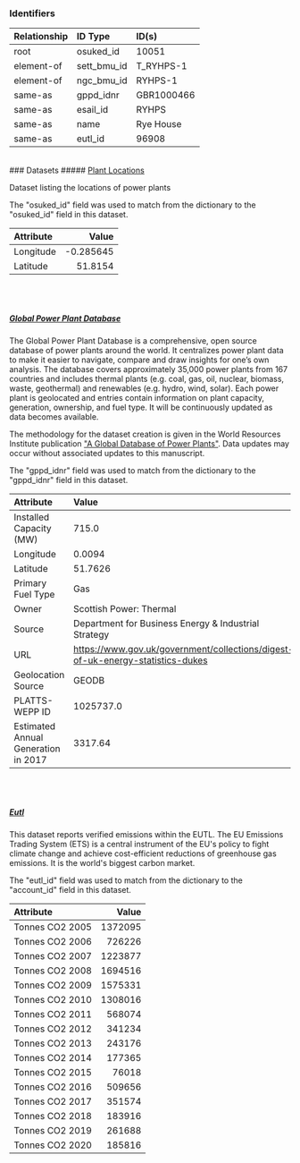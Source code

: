 ### Identifiers

| Relationship   | ID Type     | ID(s)      |
|:---------------|:------------|:-----------|
| root           | osuked_id   | 10051      |
| element-of     | sett_bmu_id | T_RYHPS-1  |
| element-of     | ngc_bmu_id  | RYHPS-1    |
| same-as        | gppd_idnr   | GBR1000466 |
| same-as        | esail_id    | RYHPS      |
| same-as        | name        | Rye House  |
| same-as        | eutl_id     | 96908      |

<br>
### Datasets
##### <a href="https://raw.githubusercontent.com/OSUKED/Dictionary-Datasets/main/datasets/plant-locations/datapackage.json">Plant Locations</a>

Dataset listing the locations of power plants

The "osuked_id" field was used to match from the dictionary to the "osuked_id" field in this dataset.

| Attribute   |     Value |
|:------------|----------:|
| Longitude   | -0.285645 |
| Latitude    | 51.8154   |

<br><br>
##### <a href="https://raw.githubusercontent.com/OSUKED/Dictionary-Datasets/main/datasets/global-power-plant-database/datapackage.json">Global Power Plant Database</a>

The Global Power Plant Database is a comprehensive, open source database of power plants around the world. It centralizes power plant data to make it easier to navigate, compare and draw insights for one’s own analysis. The database covers approximately 35,000 power plants from 167 countries and includes thermal plants (e.g. coal, gas, oil, nuclear, biomass, waste, geothermal) and renewables (e.g. hydro, wind, solar). Each power plant is geolocated and entries contain information on plant capacity, generation, ownership, and fuel type. It will be continuously updated as data becomes available. 

The methodology for the dataset creation is given in the World Resources Institute publication ["A Global Database of Power Plants"](https://www.wri.org/research/global-database-power-plants). Data updates may occur without associated updates to this manuscript.

The "gppd_idnr" field was used to match from the dictionary to the "gppd_idnr" field in this dataset.

| Attribute                           | Value                                                                          |
|:------------------------------------|:-------------------------------------------------------------------------------|
| Installed Capacity (MW)             | 715.0                                                                          |
| Longitude                           | 0.0094                                                                         |
| Latitude                            | 51.7626                                                                        |
| Primary Fuel Type                   | Gas                                                                            |
| Owner                               | Scottish Power: Thermal                                                        |
| Source                              | Department for Business Energy & Industrial Strategy                           |
| URL                                 | https://www.gov.uk/government/collections/digest-of-uk-energy-statistics-dukes |
| Geolocation Source                  | GEODB                                                                          |
| PLATTS-WEPP ID                      | 1025737.0                                                                      |
| Estimated Annual Generation in 2017 | 3317.64                                                                        |

<br><br>
##### <a href="https://raw.githubusercontent.com/OSUKED/Dictionary-Datasets/main/datasets/eutl/datapackage.json">Eutl</a>

This dataset reports verified emissions within the EUTL. The EU Emissions Trading System (ETS) is a central instrument of the EU's policy to fight climate change and achieve cost-efficient reductions of greenhouse gas emissions. It is the world's biggest carbon market.

The "eutl_id" field was used to match from the dictionary to the "account_id" field in this dataset.

| Attribute       |   Value |
|:----------------|--------:|
| Tonnes CO2 2005 | 1372095 |
| Tonnes CO2 2006 |  726226 |
| Tonnes CO2 2007 | 1223877 |
| Tonnes CO2 2008 | 1694516 |
| Tonnes CO2 2009 | 1575331 |
| Tonnes CO2 2010 | 1308016 |
| Tonnes CO2 2011 |  568074 |
| Tonnes CO2 2012 |  341234 |
| Tonnes CO2 2013 |  243176 |
| Tonnes CO2 2014 |  177365 |
| Tonnes CO2 2015 |   76018 |
| Tonnes CO2 2016 |  509656 |
| Tonnes CO2 2017 |  351574 |
| Tonnes CO2 2018 |  183916 |
| Tonnes CO2 2019 |  261688 |
| Tonnes CO2 2020 |  185816 |
